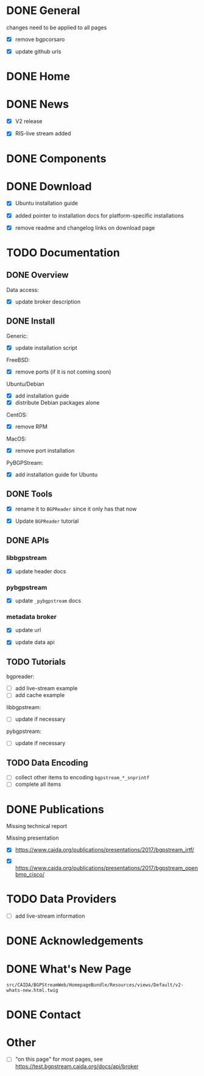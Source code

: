 # DONE General

changes need to be applied to all pages

-   [X] remove bgpcorsaro
-   [X] update github urls


# DONE Home


# DONE News

-   [X] V2 release
-   [X] RIS-live stream added


# DONE Components


# DONE Download

-   [X] Ubuntu installation guide
-   [X] added pointer to installation docs for platform-specific installations
-   [X] remove readme and changelog links on download page


# TODO Documentation


## DONE Overview

Data access:

-   [X] update broker description


## DONE Install

Generic:

-   [X] update installation script

FreeBSD:

-   [X] remove ports (if it is not coming soon)

Ubuntu/Debian

-   [X] add installation guide
-   [X] distribute Debian packages alone

CentOS:

-   [X] remove RPM

MacOS:

-   [X] remove port installation

PyBGPStream:

-   [X] add installation guide for Ubuntu


## DONE Tools

-   [X] rename it to `BGPReader` since it only has that now
-   [X] Update `BGPReader` tutorial


## DONE APIs


### libbgpstream

-   [X] update header docs


### pybgpstream

-   [X] update `_pybgpstream` docs


### metadata broker

-   [X] update url
-   [X] update data api


## TODO Tutorials

bgpreader:

-   [ ] add live-stream example
-   [ ] add cache example

libbgpstream:

-   [ ] update if necessary

pybgpstream:

-   [ ] update if necessary

## TODO Data Encoding

- [ ] collect other items to encoding `bgpstream_*_snprintf` 
- [ ] complete all items

# DONE Publications

Missing technical report

Missing presentation

-   [X] <https://www.caida.org/publications/presentations/2017/bgpstream_irtf/>
-   [X] <https://www.caida.org/publications/presentations/2017/bgpstream_openbmp_cisco/>


# TODO Data Providers

-   [ ] add live-stream information


# DONE Acknowledgements


# DONE What's New Page

`src/CAIDA/BGPStreamWeb/HomepageBundle/Resources/views/Default/v2-whats-new.html.twig`


# DONE Contact

# Other

- [ ] "on this page" for most pages, see https://test.bgpstream.caida.org/docs/api/broker

